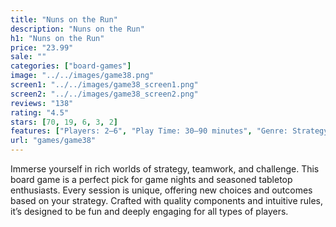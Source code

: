 ```yaml
---
title: "Nuns on the Run"
description: "Nuns on the Run"
h1: "Nuns on the Run"
price: "23.99"
sale: ""
categories: ["board-games"]
image: "../../images/game38.png"
screen1: "../../images/game38_screen1.png"
screen2: "../../images/game38_screen2.png"
reviews: "138"
rating: "4.5"
stars: [70, 19, 6, 3, 2]
features: ["Players: 2–6", "Play Time: 30–90 minutes", "Genre: Strategy / Cooperative", "Components: Cards, tokens, board", "Language: English", "Age: 12+", "Replayability: High"]
url: "games/game38"
---
```

Immerse yourself in rich worlds of strategy, teamwork, and challenge. This board game is a perfect pick for game nights and seasoned tabletop enthusiasts.
Every session is unique, offering new choices and outcomes based on your strategy.
Crafted with quality components and intuitive rules, it’s designed to be fun and deeply engaging for all types of players.
